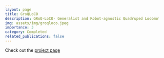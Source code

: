 ```yaml
---
layout: page
title: GroQLoCO
description: GRoQ-LoCO- Generalist and Robot-agnostic Quadruped Locomotion Control using Offline Datasets
img: assets/img/groqloco.jpeg
importance: 3
category: Completed
related_publications: false
---
```


Check out the [project page](https://www.stochlab.com/GRoQ-LoCO/)

